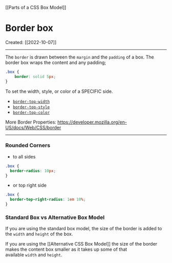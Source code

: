 [[Parts of a CSS Box Model]]

# Border box
Created:  [[2022-10-07]]

---
The `border` is drawn between the `margin` and the `padding` of a box. 
The border box wraps the content and any padding; 
```CSS
.box {
    border: solid 5px;
}
```


To set the width, style, or color of a SPECIFIC side.
-   [`border-top-width`](https://developer.mozilla.org/en-US/docs/Web/CSS/border-top-width)
-   [`border-top-style`](https://developer.mozilla.org/en-US/docs/Web/CSS/border-top-style)
-   [`border-top-color`](https://developer.mozilla.org/en-US/docs/Web/CSS/border-top-color)
    

More Border Properties:
https://developer.mozilla.org/en-US/docs/Web/CSS/border

---
### Rounded Corners
- to all sides
```CSS
.box {
  border-radius: 10px;
}
```
- or top right side
```CSS
.box {
  border-top-right-radius: 1em 10%;
}
```






### Standard Box vs Alternative Box Model
If you are using the standard box model, 
    the size of the border is added to the `width` and `height` of the box. 


If you are using the [[Alternative CSS Box Model]] 
    the size of the border makes the content box smaller as it takes up some of that available `width` and `height`.




